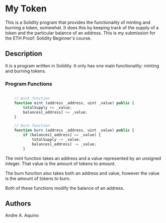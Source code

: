 # My Token

This is a Solidity program that provides the functionality of minting and burning a token, somewhat. It does this by keeping track of the supply of a token and the particular balance of an address. This is my submission for the ETH Proof: Solidity Beginner's course.

## Description

It is a program written in Solidity. It only has one main functionality: minting and burning tokens.

### Program Functions

```javascript

    // mint function
    function mint (address _address, uint _value) public {
        totalSupply += _value;
        balances[_address] += _value;
    }

    // burn function
    function burn (address _address, uint _value) public {
        if (balances[_address] >= _value) {
            totalSupply -= _value;
            balances[_address] -= _value;
        }

```

The mint function takes an address and a value represented by an unsigned integer. That value is the amount of tokens to amount.

The burn function also takes both an address and value, however the value is the amount of tokens to burn.

Both of these functions modify the balance of an address.

## Authors

Andre A. Aquino 

